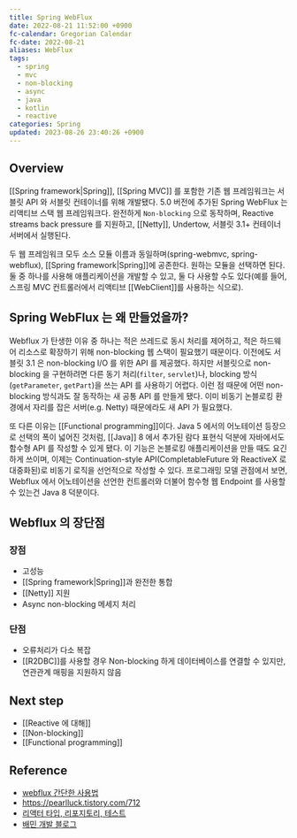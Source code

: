 ```yaml
---
title: Spring WebFlux
date: 2022-08-21 11:52:00 +0900
fc-calendar: Gregorian Calendar
fc-date: 2022-08-21
aliases: WebFlux
tags:
  - spring
  - mvc
  - non-blocking
  - async
  - java
  - kotlin
  - reactive
categories: Spring
updated: 2023-08-26 23:40:26 +0900
---
```


## Overview

[[Spring framework|Spring]], [[Spring MVC]] 를 포함한 기존 웹 프레임워크는 서블릿 API 와 서블릿 컨테이너를 위해 개발됐다. 5.0 버전에 추가된 Spring WebFlux 는 리액티브 스택 웹 프레임워크다. 완전하게 `Non-blocking` 으로 동작하며, Reactive streams back pressure 를 지원하고, [[Netty]], Undertow, 서블릿 3.1+ 컨테이너 서버에서 실행된다.

두 웹 프레임워크 모두 소스 모듈 이름과 동일하며(spring-webmvc, spring-webflux), [[Spring framework|Spring]]에 공존한다. 원하는 모듈을 선택하면 된다. 둘 중 하나를 사용해 애플리케이션을 개발할 수 있고, 둘 다 사용할 수도 있다(예를 들어, 스프링 MVC 컨트롤러에서 리액티브 [[WebClient]]를 사용하는 식으로).

## Spring WebFlux 는 왜 만들었을까?

Webflux 가 탄생한 이유 중 하나는 적은 쓰레드로 동시 처리를 제어하고, 적은 하드웨어 리소스로 확장하기 위해 non-blocking 웹 스택이 필요했기 때문이다. 이전에도 서블릿 3.1 은 non-blocking I/O 를 위한 API 를 제공했다. 하지만 서블릿으로 non-blocking 을 구현하려면 다른 동기 처리(`filter`, `servlet`)나, blocking 방식(`getParameter`, `getPart`)을 쓰는 API 를 사용하기 어렵다. 이런 점 때문에 어떤 non-blocking 방식과도 잘 동작하는 새 공통 API 를 만들게 됐다. 이미 비동기 논블로킹 환경에서 자리를 잡은 서버(e.g. Netty) 때문에라도 새 API 가 필요했다.

또 다른 이유는 [[Functional programming]]이다. Java 5 에서의 어노테이션 등장으로 선택의 폭이 넓어진 것처럼, [[Java]] 8 에서 추가된 람다 표현식 덕분에 자바에서도 함수형 API 를 작성할 수 있게 됐다. 이 기능은 논블로킹 애플리케이션을 만들 때도 요긴하게 쓰이며, 이제는 Continuation-style API(CompletableFuture 와 ReactiveX 로 대중화된)로 비동기 로직을 선언적으로 작성할 수 있다. 프로그래밍 모델 관점에서 보면, Webflux 에서 어노테이션을 선언한 컨트롤러와 더불어 함수형 웹 Endpoint 를 사용할 수 있는건 Java 8 덕분이다.

## Webflux 의 장단점

### 장점

- 고성능
- [[Spring framework|Spring]]과 완전한 통합
- [[Netty]] 지원
- Async non-blocking 메세지 처리

### 단점

- 오류처리가 다소 복잡
- [[R2DBC]]를 사용할 경우 Non-blocking 하게 데이터베이스를 연결할 수 있지만, 연관관계 매핑을 지원하지 않음

## Next step

- [[Reactive 에 대해]]
- [[Non-blocking]]
- [[Functional programming]]

## Reference

- [webflux 간단한 사용법](https://www.devkuma.com/docs/spring-webflux/)
- https://pearlluck.tistory.com/712
- [리액터 타입, 리포지토리, 테스트](https://velog.io/@backtony/Spring-WebFlux-%EB%A6%AC%EC%95%A1%ED%84%B0-%ED%83%80%EC%9E%85-%EB%A6%AC%ED%8F%AC%EC%A7%80%ED%86%A0%EB%A6%AC-%ED%85%8C%EC%8A%A4%ED%8A%B8)
- [배민 개발 블로그](https://techblog.woowahan.com/12903/)
